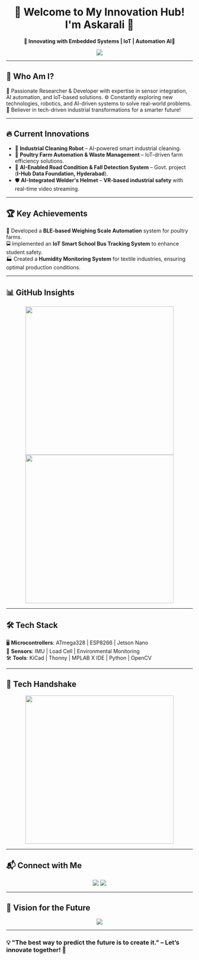 <h1 align="center">🚀 Welcome to My Innovation Hub! I'm Askarali 🌟</h1>  

<p align="center">
  <b>🔹 Innovating with Embedded Systems | IoT | Automation  AI🔹</b>
</p>  

<p align="center">
 <img src="https://readme-typing-svg.herokuapp.com?color=F7B801&center=true&vCenter=true&lines=🔬+Researcher+%7C+Developer+%7C+Tech+Enthusiast" />
</p>  

---

## 🌟 **Who Am I?**
<p align="center">
  
</p>
🚀 Passionate Researcher & Developer with expertise in sensor integration, AI automation, and IoT-based solutions.  
⚙️ Constantly exploring new technologies, robotics, and AI-driven systems to solve real-world problems.  
🎯 Believer in tech-driven industrial transformations for a smarter future!  

---

## 🔥 **Current Innovations**
- 🤖 **Industrial Cleaning Robot** – AI-powered smart industrial cleaning.  
- 🐓 **Poultry Farm Automation & Waste Management** – IoT-driven farm efficiency solutions.  
- 🚦 **AI-Enabled Road Condition & Fall Detection System** – Govt. project (**I-Hub Data Foundation, Hyderabad**).  
- 🛡️ **AI-Integrated Welder's Helmet** – **VR-based industrial safety** with real-time video streaming.  

---

## 🏆 **Key Achievements**
🚀 Developed a **BLE-based Weighing Scale Automation** system for poultry farms.  
🚍 Implemented an **IoT Smart School Bus Tracking System** to enhance student safety.  
🏭 Created a **Humidity Monitoring System** for textile industries, ensuring optimal production conditions.  

---

## 📊 **GitHub Insights**
<p align="center">
  <img src="https://github-readme-stats.vercel.app/api?username=yourusername&show_icons=true&theme=tokyonight" width="400px" />
  <img src="https://github-readme-streak-stats.herokuapp.com/?user=yourusername&theme=tokyonight" width="400px" />
</p>  

---

## 🛠 **Tech Stack**
🖥️ **Microcontrollers**: ATmega328 | ESP8266 | Jetson Nano  
📡 **Sensors**: IMU | Load Cell | Environmental Monitoring  
🛠 **Tools**: KiCad | Thonny | MPLAB X IDE | Python | OpenCV  

---

## 🤝 **Tech Handshake**
<p align="center">
  <img src="https://media.giphy.com/media/ZGHpWzdOEkMKtwLqdc/giphy.gif" width="400px">
</p>  

---

## 📬 **Connect with Me**
<p align="center">
  <a href="mailto:askar.zts@gmail.com"><img src="https://img.shields.io/badge/Email-Contact-blue?style=flat-square&logo=gmail" /></a>
  <a href="https://www.linkedin.com/in/askarali-n-920716165/"><img src="https://img.shields.io/badge/LinkedIn-Connect-blue?style=flat-square&logo=linkedin" /></a>
</p>  

---

## 🚀 **Vision for the Future**
<p align="center">
  <img src="https://readme-typing-svg.herokuapp.com?color=00FF00&center=true&vCenter=true&lines=🌎+Transforming+Industries+with+AI+%26+Automation;📡+Expanding+IoT+Innovation;🚀+Building+Next-Gen+Tech+Solutions" />
</p>

---

### 💡 **"The best way to predict the future is to create it."** – Let’s innovate together! 🚀  
